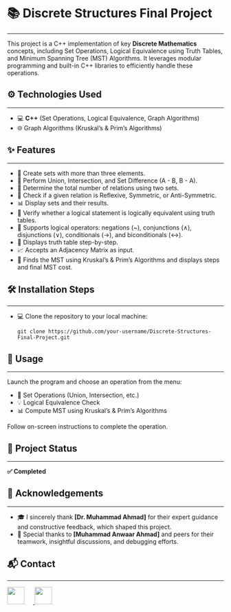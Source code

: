 <h1>📚 Discrete Structures Final Project</h1>
<hr>
<p>This project is a C++ implementation of key <strong>Discrete Mathematics</strong> concepts, including Set Operations, Logical Equivalence using Truth Tables, and Minimum Spanning Tree (MST) Algorithms. It leverages modular programming and built-in C++ libraries to efficiently handle these operations.</p>

<h2>⚙️ Technologies Used</h2>
<hr>
<ul>
  <li>💻 <strong>C++</strong> (Set Operations, Logical Equivalence, Graph Algorithms)</li>
  <li>🌐 Graph Algorithms (Kruskal’s & Prim’s Algorithms)</li>
</ul>

<h2>✨ Features</h2>
<hr>
<ul>
  <li>🔢 Create sets with more than three elements.</li>
  <li>🔗 Perform Union, Intersection, and Set Difference (A - B, B - A).</li>
  <li>🔢 Determine the total number of relations using two sets.</li>
  <li>🔄 Check if a given relation is Reflexive, Symmetric, or Anti-Symmetric.</li>
  <li>📊 Display sets and their results.</li>
  <li>📅 Verify whether a logical statement is logically equivalent using truth tables.</li>
  <li>📜 Supports logical operators: negations (~), conjunctions (∧), disjunctions (∨), conditionals (→), and biconditionals (↔).</li>
  <li>🧮 Displays truth table step-by-step.</li>
  <li>📈 Accepts an Adjacency Matrix as input.</li>
  <li>🔗 Finds the MST using Kruskal’s & Prim’s Algorithms and displays steps and final MST cost.</li>
</ul>

<h2>🛠️ Installation Steps</h2>
<hr>
<ul>
  <li>💻 Clone the repository to your local machine:
    <pre><code>git clone https://github.com/your-username/Discrete-Structures-Final-Project.git</code></pre>
  </li>
</ul>

<h2>📄 Usage</h2>
<hr>
<p>Launch the program and choose an operation from the menu:</p>
<ul>
  <li>🔢 Set Operations (Union, Intersection, etc.)</li>
  <li>💡 Logical Equivalence Check</li>
  <li>📊 Compute MST using Kruskal’s & Prim’s Algorithms</li>
</ul>
<p>Follow on-screen instructions to complete the operation.</p>

<h2>🚀 Project Status</h2>
<hr>
<p><strong>✅ Completed</strong></p>

<h2>🙏 Acknowledgements</h2>
<hr>
<ul>
  <li>🎓 I sincerely thank <strong>[Dr. Muhammad Ahmad]</strong> for their expert guidance and constructive feedback, which shaped this project.</li>
  <li>🤝 Special thanks to <strong>[Muhammad Anwaar Ahmad]</strong> and peers for their teamwork, insightful discussions, and debugging efforts.</li>
</ul>

<h2>📬 Contact</h2>
<hr>
<p>
  <a href="https://www.linkedin.com/in/syed-ayaan-hassan-shah-4993a532a/" target="_blank">
    <img src="https://cdn.jsdelivr.net/gh/devicons/devicon/icons/linkedin/linkedin-original.svg" style="width: 40px; margin-right: 20px;" />
  </a>
  <a href="https://github.com/AyaanHassanShah" target="_blank">
    <img src="https://cdn.jsdelivr.net/gh/devicons/devicon/icons/github/github-original.svg" style="width: 40px;" />
  </a>
</p>
